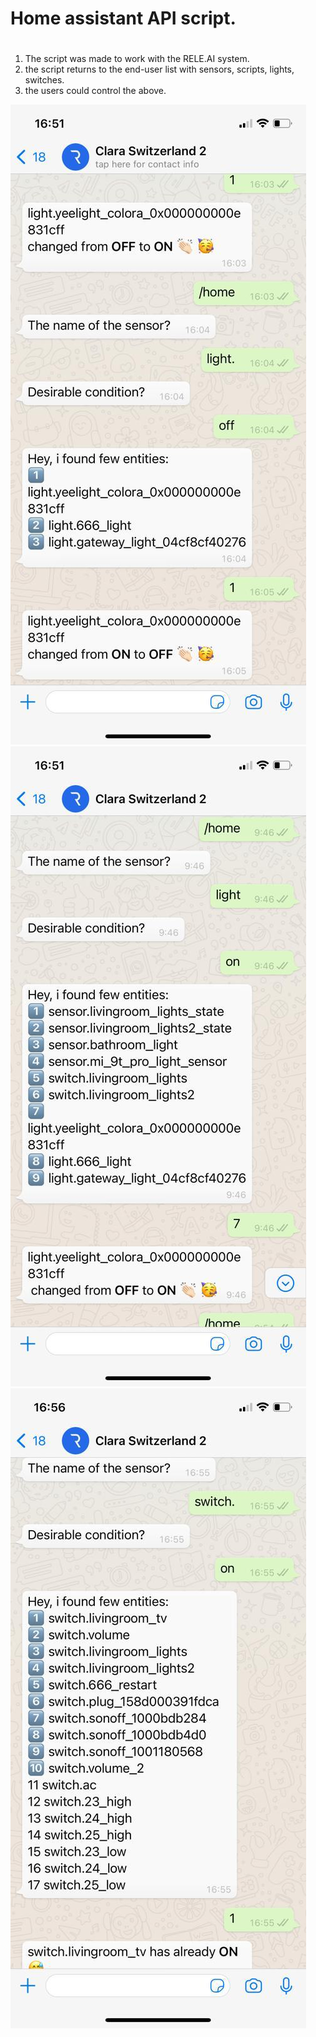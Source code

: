 # Home assistant API script.
#
1. The script was made to work with the RELE.AI system.
2. the script returns to the end-user list with sensors, scripts, lights, switches.
3. the users could control the above.

![This is an image](images/1.jpeg)
![This is an image](images/2.jpeg)
![This is an image](images/3.jpeg)